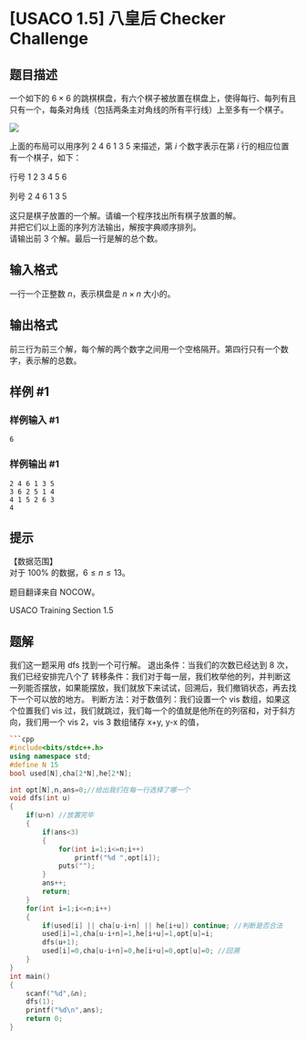 # [USACO 1.5] 八皇后 Checker Challenge

## 题目描述

一个如下的 $6 \times 6$ 的跳棋棋盘，有六个棋子被放置在棋盘上，使得每行、每列有且只有一个，每条对角线（包括两条主对角线的所有平行线）上至多有一个棋子。

![](https://cdn.luogu.com.cn/upload/image_hosting/3h71x0yf.png)

上面的布局可以用序列 $2\ 4\ 6\ 1\ 3\ 5$ 来描述，第 $i$ 个数字表示在第 $i$ 行的相应位置有一个棋子，如下：

行号 $1\ 2\ 3\ 4\ 5\ 6$

列号 $2\ 4\ 6\ 1\ 3\ 5$

这只是棋子放置的一个解。请编一个程序找出所有棋子放置的解。  
并把它们以上面的序列方法输出，解按字典顺序排列。  
请输出前 $3$ 个解。最后一行是解的总个数。

## 输入格式

一行一个正整数 $n$，表示棋盘是 $n \times n$ 大小的。

## 输出格式

前三行为前三个解，每个解的两个数字之间用一个空格隔开。第四行只有一个数字，表示解的总数。

## 样例 #1

### 样例输入 #1

```
6
```

### 样例输出 #1

```
2 4 6 1 3 5
3 6 2 5 1 4
4 1 5 2 6 3
4
```

## 提示

【数据范围】  
对于 $100\%$ 的数据，$6 \le n \le 13$。

题目翻译来自 NOCOW。

USACO Training Section 1.5

## 题解
我们这一题采用 dfs 找到一个可行解。
退出条件：当我们的次数已经达到 8 次，我们已经安排完八个了
转移条件：我们对于每一层，我们枚举他的列，并判断这一列能否摆放，如果能摆放，我们就放下来试试，回溯后，我们撤销状态，再去找下一个可以放的地方。
判断方法：对于数值列：我们设置一个 vis 数组，如果这个位置我们 vis 过，我们就跳过，我们每一个的值就是他所在的列宿和，对于斜方向，我们用一个 vis 2，vis 3 数组储存 x+y, y-x 的值，

```cpp
```cpp
#include<bits/stdc++.h>
using namespace std;
#define N 15
bool used[N],cha[2*N],he[2*N];

int opt[N],n,ans=0;//给出我们在每一行选择了哪一个
void dfs(int u)
{
	if(u>n) //放置完毕 
	{
		if(ans<3) 
		{
			for(int i=1;i<=n;i++) 
				printf("%d ",opt[i]);
			puts(""); 
		}
		ans++;
		return;
	}
	for(int i=1;i<=n;i++)
	{
		if(used[i] || cha[u-i+n] || he[i+u]) continue; //判断是否合法 
		used[i]=1,cha[u-i+n]=1,he[i+u]=1,opt[u]=i;
		dfs(u+1);
		used[i]=0,cha[u-i+n]=0,he[i+u]=0,opt[u]=0; //回溯 
	}
}
int main()
{
	scanf("%d",&n);
	dfs(1);
	printf("%d\n",ans);
	return 0;
} 
```
```